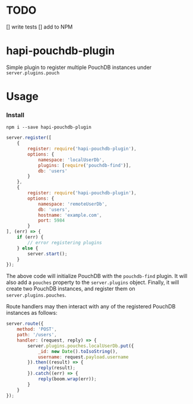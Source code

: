 # TODO
[] write tests
[] add to NPM

# hapi-pouchdb-plugin
Simple plugin to register multiple PouchDB instances under `server.plugins.pouch`

# Usage
### Install
```
npm i --save hapi-pouchdb-plugin
```

```js
server.register([
    {
        register: require('hapi-pouchdb-plugin'),
        options: {
            namespace: 'localUserDb',
            plugins: [require('pouchdb-find')],
            db: 'users'
        }
    },
    {
        register: require('hapi-pouchdb-plugin'),
        options: {
            namespace: 'remoteUserDb',
            db: 'users',
            hostname: 'example.com',
            port: 5984
        }
], (err) => {
    if (err) {
        // error registering plugins
    } else {
        server.start();
    }
});
```

The above code will initialize PouchDB with the `pouchdb-find` plugin. It will
also add a `pouches` property to the `server.plugins` object. Finally, it will
create two PouchDB instances, and register them on `server.plugins.pouches`.

Route handlers may then interact with any of the registered PouchDB
instances as follows:
```js
server.route({
    method: 'POST',
    path: '/users',
    handler: (request, reply) => {
        server.plugins.pouches.localUserDb.put({
            _id: new Date().toIsoString(),
            username: request.payload.username
        }).then((result) => {
            reply(result);
        }).catch((err) => {
            reply(boom.wrap(err));
        }
    }
});
```
